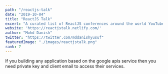 ```yaml
---
path: "/reactjs-talk"
date: "2019-10-04"
title: "ReactJS Talk"
excert: "A curated list of ReactJS conferences around the world YouTube video. Build with Gatsby."
website: 'https://reactjstalk.netlify.com/'
author: "Mohd Danish"
twitter: "https://twitter.com/mddanishyusuf"
featuredImage: "./images/reactjstalk.png"
rank: 7
---
```


If you building any application based on the google apis service then you need private key and client email to access their services.